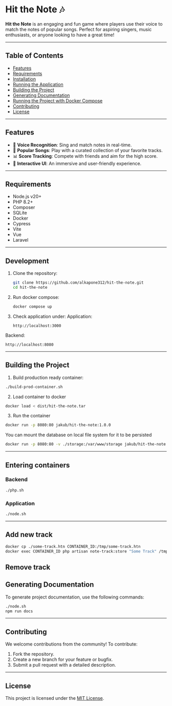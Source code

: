 # Hit the Note 🎶

**Hit the Note** is an engaging and fun game where players use their voice to match the notes of popular songs. Perfect for aspiring singers, music enthusiasts, or anyone looking to have a great time!

---

## Table of Contents
- [Features](#features)
- [Requirements](#requirements)
- [Installation](#installation)
- [Running the Application](#running-the-application)
- [Building the Project](#building-the-project)
- [Generating Documentation](#generating-documentation)
- [Running the Project with Docker Compose](#running-the-project-with-docker-compose)
- [Contributing](#contributing)
- [License](#license)

---

## Features
- 🎤 **Voice Recognition**: Sing and match notes in real-time.
- 🎵 **Popular Songs**: Play with a curated collection of your favorite tracks.
- 📊 **Score Tracking**: Compete with friends and aim for the high score.
- 🌟 **Interactive UI**: An immersive and user-friendly experience.

---

## Requirements
- Node.js v20+
- PHP 8.2+
- Composer
- SQLite 
- Docker
- Cypress
- Vite
- Vue
- Laravel

---

## Development
1. Clone the repository:
   ```bash
   git clone https://github.com/alkapone312/hit-the-note.git
   cd hit-the-note
   ```
2. Run docker compose:
   ```bash
   docker compose up
   ```
3. Check application under:
Application:
   ```
   http://localhost:3000
   ```
Backend:
   ```
   http://localhost:8080
   ```

---

## Building the Project

1. Build production ready container: 
```bash
./build-prod-container.sh
```
2. Load container to docker
```bash
docker load < dist/hit-the-note.tar
```
3. Run the container
```bash
docker run -p 8080:80 jakub/hit-the-note:1.0.0
```
You can mount the database on local file system for it to be persisted

```bash
docker run -p 8080:80 -v ./storage:/var/www/storage jakub/hit-the-note:1.0.0
```
---

## Entering containers

### Backend
```bash
./php.sh
```


### Application
```bash
./node.sh
```

---

## Add new track

```bash
docker cp ./some-track.htn CONTAINER_ID:/tmp/some-track.htn
docker exec CONTAINER_ID php artisan note-track:store "Some Track" /tmp/some-track.htn
```

## Remove track

## Generating Documentation
To generate project documentation, use the following commands:
```bash
./node.sh
npm run docs
```

---

## Contributing
We welcome contributions from the community! To contribute:
1. Fork the repository.
2. Create a new branch for your feature or bugfix.
3. Submit a pull request with a detailed description.

---

## License
This project is licensed under the [MIT License](LICENSE).
